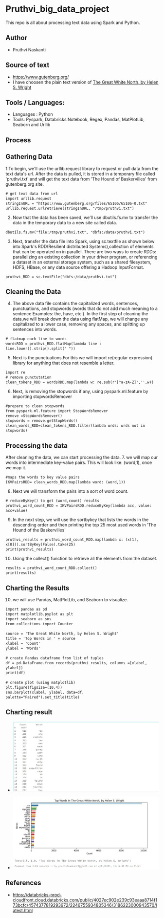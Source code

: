 # Pruthvi_big_data_project
This repo is all about processing text data using Spark and Python.

## Author 
- Pruthvi Naskanti

## Source of text
- https://www.gutenberg.org/
- I have choosen the plain text version of [The Great White North, by Helen S. Wright](
https://www.gutenberg.org/files/65106/65106-0.txt)

## Tools / Languages:
- Languages : Python
- Tools: Pyspark, Databricks Notebook, Regex, Pandas, MatPlotLib, Seaborn and Urllib

## Process
## Gathering Data
1.To begin, we'll use the urllib.request library to request or pull data from the text data's url. After the data is pulled, it is stored in a temporary file called 'pruthvi.txt' and will get the text data from 'The Hound of Baskervilles' from gutenberg.org site.
```
# get text data from url
import urllib.request
stringInURL = "https://www.gutenberg.org/files/65106/65106-0.txt"
urllib.request.urlretrieve(stringInURL, "/tmp/pruthvi.txt")
```
2. Now that the data has been saved, we'll use dbutils.fs.mv to transfer the data in the temporary data to a new site called data.

```
dbutils.fs.mv("file:/tmp/pruthvi.txt", "dbfs:/data/pruthvi.txt")
```
3. Next, transfer the data file into Spark, using sc.textfile as shown below into Spark's RDD(Resilient distributed Systems),collection of elements that can be operated on in parallel. There are two ways to create RDDs: parallelizing an existing collection in your driver program, or referencing a dataset in an external storage system, such as a shared filesystem, HDFS, HBase, or any data source offering a Hadoop InputFormat.

```
pruthvi_RDD = sc.textFile("dbfs:/data/pruthvi.txt")
```
## Cleaning the Data

4. The above data file contains the capitalized words, sentences, punctuations, and stopwords (words that do not add much meaning to a sentence Examples: the, have, etc.).
In the first step of cleaning the data,we will break down the data using flatMap, we will change any capitalized to a lower case, removing any spaces, and splitting up sentences into words.
```
# flatmap each line to words
wordsRDD = pruthvi_RDD.flatMap(lambda line : line.lower().strip().split(" "))
```
5. Next is the punctuations.For this we will import re(regular expression) library for anything that does not resemble a letter.
```
import re
# remove punctutation
clean_tokens_RDD = wordsRDD.map(lambda w: re.sub(r'[^a-zA-Z]','',w))
```
6. Next, is removing the stopwords if any, using pyspark.ml.feature by importing stopwordsRemover
```
#prepare to clean stopwords
from pyspark.ml.feature import StopWordsRemover
remove =StopWordsRemover()
stopwords = remove.getStopWords()
clean_words_RDD=clean_tokens_RDD.filter(lambda wrds: wrds not in stopwords)
```
## Processing the data
After cleaning the data, we can start processing the data.
7. we will map our words into intermediate key-value pairs. This will look like: (word,1), once we map it.
```
#maps the words to key value pairs
IKVPairsRDD= clean_words_RDD.map(lambda word: (word,1))
```
8. Next we will transform the pairs into a sort of word count. 
```
# reduceByKey() to get (word,count) results
pruthvi_word_count_RDD = IKVPairsRDD.reduceByKey(lambda acc, value: acc+value)
```
9. In the next step, we will use the sortbykey that lists the words in the descending order and then printing the top 25 most used words in 'The Hound of the Baskervilles'

```
pruthvi_results = pruthvi_word_count_RDD.map(lambda x: (x[1], x[0])).sortByKey(False).take(25)
print(pruthvi_results)
```
10. Using the collect() function to retrieve all the elements from the dataset.
``` # collect() action to get back to python
results = pruthvi_word_count_RDD.collect()
print(results)
```

## Charting the Results 
10. we will use Pandas, MatPlotLib, and Seaborn to visualize.

```import numpy as np
import pandas as pd
import matplotlib.pyplot as plt
import seaborn as sns
from collections import Counter

source = 'The Great White North, by Helen S. Wright'
title = 'Top Words in ' + source
xlabel = 'Count'
ylabel = 'Words'

# create Pandas dataframe from list of tuples
df = pd.DataFrame.from_records(pruthvi_results, columns =[xlabel, ylabel]) 
print(df)

# create plot (using matplotlib)
plt.figure(figsize=(10,4))
sns.barplot(xlabel, ylabel, data=df, palette="Paired").set_title(title)

```
## Charting result
- ![](https://github.com/pruthvi-naskanti/bigData-final-project/blob/main/countbigData.JPG?raw=true)

- ![](https://github.com/pruthvi-naskanti/bigData-final-project/blob/main/ChartbigData.JPG?raw=true)


## References 

- https://databricks-prod-cloudfront.cloud.databricks.com/public/4027ec902e239c93eaaa8714f173bcfc/4574377819293972/2246755934805346/3186223000943570/latest.html


